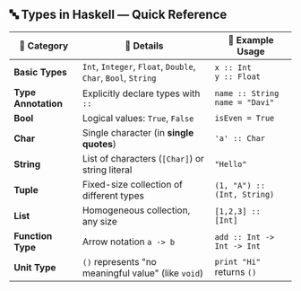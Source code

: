 ## 🔤 Types in Haskell — Quick Reference

| 🔗 **Category**     | 🔧 **Details**                                                | 📘 **Example Usage**                  |
| ------------------- | ------------------------------------------------------------- | ------------------------------------- |
| **Basic Types**     | `Int`, `Integer`, `Float`, `Double`, `Char`, `Bool`, `String` | `x :: Int` <br> `y :: Float`          |
| **Type Annotation** | Explicitly declare types with `::`                            | `name :: String` <br> `name = "Davi"` |
| **Bool**            | Logical values: `True`, `False`                               | `isEven = True`                       |
| **Char**            | Single character (in **single quotes**)                       | `'a' :: Char`                         |
| **String**          | List of characters (`[Char]`) or string literal               | `"Hello"`                             |
| **Tuple**           | Fixed-size collection of different types                      | `(1, "A") :: (Int, String)`           |
| **List**            | Homogeneous collection, any size                              | `[1,2,3] :: [Int]`                    |
| **Function Type**   | Arrow notation `a -> b`                                       | `add :: Int -> Int -> Int`            |
| **Unit Type**       | `()` represents "no meaningful value" (like `void`)           | `print "Hi"` returns `()`             |
